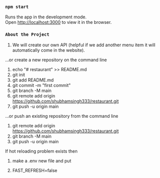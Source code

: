 ### `npm start`

Runs the app in the development mode.\
Open [http://localhost:3000](http://localhost:3000) to view it in the browser.

 ### `About the Project`
1. We will create our own API (helpful if we add another menu item it will automatically come in the website).


…or create a new repository on the command line
1. echo "# restaurant" >> README.md
2. git init
3. git add README.md
4. git commit -m "first commit"
5. git branch -M main
6. git remote add origin https://github.com/shubhamsingh333/restaurant.git
7. git push -u origin main




…or push an existing repository from the command line
1. git remote add origin https://github.com/shubhamsingh333/restaurant.git
2. git branch -M main
3. git push -u origin main

If hot reloading problem exists then
1. make a .env new file and put

2. FAST_REFRESH=false 